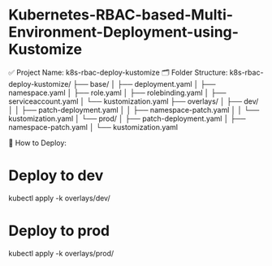# Kubernetes-RBAC-based-Multi-Environment-Deployment-using-Kustomize

✅ Project Name: k8s-rbac-deploy-kustomize
🗂 Folder Structure:
k8s-rbac-deploy-kustomize/
├── base/
│   ├── deployment.yaml
│   ├── namespace.yaml
│   ├── role.yaml
│   ├── rolebinding.yaml
│   ├── serviceaccount.yaml
│   └── kustomization.yaml
├── overlays/
│   ├── dev/
│   │   ├── patch-deployment.yaml
│   │   ├── namespace-patch.yaml
│   │   └── kustomization.yaml
│   └── prod/
│       ├── patch-deployment.yaml
│       ├── namespace-patch.yaml
│       └── kustomization.yaml


🚀 How to Deploy:
# Deploy to dev
kubectl apply -k overlays/dev/

# Deploy to prod
kubectl apply -k overlays/prod/

